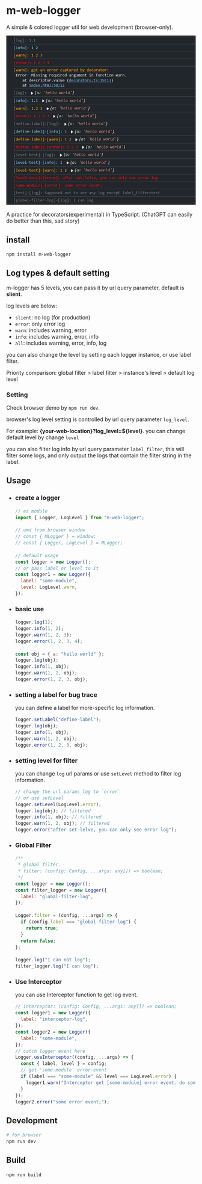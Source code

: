 # m-web-logger

A simple & colored logger util for web development (browser-only).

![screenshot](/assets/screenshot.png)

A practice for decorators(experimental) in TypeScript. (ChatGPT can easily do better than this, sad story)

## install

```sh
npm install m-web-logger
```

## Log types & default setting

m-logger has 5 levels, you can pass it by url query parameter, default is **slient**.

log levels are below:

- `slient`: no log (for production)
- `error`: only error log
- `warn`: includes warning, error
- `info`: includes warning, error, info
- `all`: includes warning, error, info, log

you can also change the level by setting each logger instance, or use label filter.

Priority comparison: global filter > label filter > instance's level > default log level

### Setting

Check browser demo by `npm run dev`.

browser's log level setting is controlled by url query parameter `log_level`.

For example: **{your-web-location}?log_level=${level}**. you can change default level by change `level`

you can also filter log info by url query parameter `label_filter`, this will filter some logs, and only output the logs that contain the filter string in the label.

## Usage

- ### create a logger

  ```js
  // es module
  import { Logger, LogLevel } from "m-web-logger";

  // umd from browser window
  // const { MLogger } = window;
  // const { Logger, LogLevel } = MLogger;

  // default usage
  const logger = new Logger();
  // or pass label or level to it
  const logger1 = new Logger({
    label: "some-module",
    level: LogLevel.warn,
  });
  ```

- ### basic use

  ```js
  logger.log(1);
  logger.info(1, 2);
  logger.warn(1, 2, 3);
  logger.error(1, 2, 3, 4);

  const obj = { a: "hello world" };
  logger.log(obj);
  logger.info(1, obj);
  logger.warn(1, 2, obj);
  logger.error(1, 2, 3, obj);
  ```

- ### setting a label for bug trace

  you can define a label for more-specific log information.

  ```js
  logger.setLabel("define-label");
  logger.log(obj);
  logger.info(1, obj);
  logger.warn(1, 2, obj);
  logger.error(1, 2, 3, obj);
  ```

- ### setting level for filter

  you can change `log` url params or use `setLevel` method to filter log information.

  ```js
  // change the url params log to `error`
  // or use setLevel
  logger.setLevel(LogLevel.error);
  logger.log(obj); // filtered
  logger.info(1, obj); // filtered
  logger.warn(1, 2, obj); // filtered
  logger.error("after set-lelve, you can only see error log");
  ```

- ### Global Filter

  ```js
  /**
   * global filter.
   * filter: (config: Config, ...args: any[]) => boolean;
   */
  const logger = new Logger();
  const filter_logger = new Logger({
    label: "global-filter-log",
  });

  Logger.filter = (config, ...args) => {
    if (config.label === "global-filter-log") {
      return true;
    }
    return false;
  };

  logger.log("I can not log");
  filter_logger.log("I can log");
  ```

- ### Use Interceptor

  you can use Interceptor function to get log event.

  ```js
  // interceptor: (config: Config, ...args: any[]) => boolean;
  const logger1 = new Logger({
    label: "interceptor-log",
  });
  const logger2 = new Logger({
    label: "some-module",
  });
  // catch logger event here
  Logger.useInterceptor((config, ...args) => {
    const { label, level } = config;
    // get 'some-module' error-event
    if (label === "some-module" && level === LogLevel.error) {
      logger1.warn("Interceptor get [some-module] error event. do something");
    }
  });
  logger2.error("some error event;");
  ```

## Development

```sh
# for browser
npm run dev
```

## Build

```sh
npm run build
```
